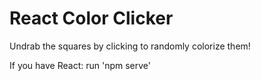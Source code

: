 # React Color Clicker
Undrab the squares by clicking to randomly colorize them! 


If you have React:
run 'npm serve'